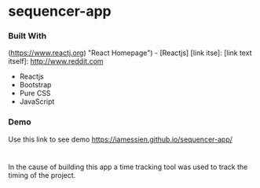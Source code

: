 # sequencer-app

### Built With

(https://www.reactj.org) "React Homepage") - [Reactjs]
[link itse]: 
[link text itself]: http://www.reddit.com
- Reactjs
- Bootstrap
- Pure CSS
- JavaScript

### Demo
Use this link to see demo https://iamessien.github.io/sequencer-app/

#
In the cause of building this app a time tracking tool was used to track the timing of the project.
